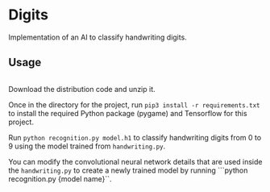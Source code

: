 # Digits
Implementation of an AI to classify handwriting digits.

## Usage

![]()

Download the distribution code and unzip it.

Once in the directory for the project, run ```pip3 install -r requirements.txt``` to install the required Python package (pygame) and Tensorflow for this project.

Run ```python recognition.py model.h1``` to classify handwriting digits from 0 to 9 using the model trained from ```handwriting.py```.

You can modify the convolutional neural network details that are used inside the ```handwriting.py``` to create a newly trained model by running ```python recognition.py {model name}``.
